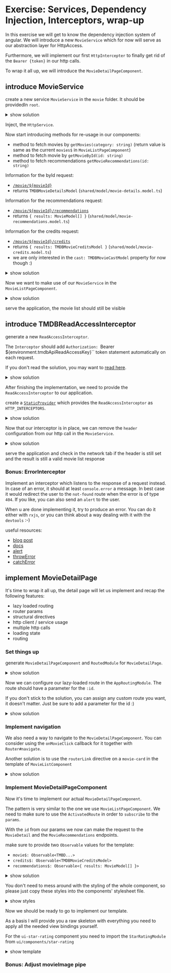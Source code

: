 # Exercise: Services, Dependency Injection, Interceptors, wrap-up

In this exercise we will get to know the dependency injection system of angular.
We will introduce a new `MovieService` which for now will serve as our abstraction layer for HttpAccess.

Furthermore, we will implement our first `HttpIntercepter` to finally get rid of the `Bearer {token}` in our http calls.

To wrap it all up, we will introduce the `MovieDetailPageComponent`.

## introduce MovieService

create a new service `MovieService` in the `movie` folder. It should be providedIn `root`.

<details>
    <summary>show solution</summary>

`ng g s movie/movie`

you should end up having the following `MovieService`

```ts
import { Injectable } from '@angular/core';

@Injectable({
  providedIn: 'root'
})
export class MovieService {

  constructor() { }
}
```

</details>

Inject, the `HttpService`.

Now start introducing methods for re-usage in our components:
* method to fetch movies by `getMovies(category: string)` (return value is same as the current `movies$` in `MovieListPageComponent`)
* method to fetch movie by `getMovieById(id: string)`
* method to fetch recommendations `getMovieRecommendations(id: string)`

Information for the byId request:
* [`/movie/${movieId}`](https://developers.themoviedb.org/3/movies/get-movie-details)
* returns `TMDBMovieDetailsModel` (`shared/model/movie-details.model.ts`)

Information for the recommendations request:
* [`/movie/${movieId}/recommendations`](https://developers.themoviedb.org/3/movies/get-movie-recommendations)
* returns `{ results: MovieModel[] }` (`shared/model/movie-recommendations.model.ts`)

Information for the credits request:
* [`/movie/${movieId}/credits`](https://developers.themoviedb.org/3/movies/get-movie-credits)
* returns `{ results: TMDBMovieCreditsModel }` (`shared/model/movie-credits.model.ts`)
* we are only interested in the `cast: TMDBMovieCastModel` property for now though :)
  


<details>
    <summary>show solution</summary>

```ts
// movie.service.ts

getMovieCredits(id: string): Observable<TMDBMovieCreditsModel> {
    return this.httpClient.get<TMDBMovieDetailsModel>(
        `${tmdbBaseUrl}/3/movie/${id}/credits`,
        {
            headers: {
                Authorization: `Bearer ${tmdbApiReadAccessKey}`,
            },
        }
    );
}

getMovieRecommendations(id: string): Observable<{ results: MovieModel[] }> {
    return this.httpClient.get<TMDBMovieDetailsModel>(
        `${tmdbBaseUrl}/3/movie/${id}/recommendations`,
        {
            headers: {
                Authorization: `Bearer ${tmdbApiReadAccessKey}`,
            },
        }
    );
}

getMovieById(id: string): Observable<TMDBMovieDetailsModel> {
    return this.httpClient.get<TMDBMovieDetailsModel>(
        `${tmdbBaseUrl}/3/movie/${id}`,
        {
            headers: {
                Authorization: `Bearer ${tmdbApiReadAccessKey}`,
            },
        }
    );
}

getMovies(category: string): Observable<{ results: MovieModel[] }> {
    return this.httpClient.get<{ results: MovieModel[]}>(
        `${tmdbBaseUrl}/3/movie/${category}`,
        {
            headers: {
                Authorization: `Bearer ${tmdbApiReadAccessKey}`,
            },
        }
    );
}
```
</details>

Now we want to make use of our `MovieService` in the `MovieListPageComponent`.

<details>
    <summary>show solution</summary>

Go to the `MovieListPageComponent`, inject the `MovieService` and replace it with the `HttpClient`

```ts
// movie-list-page.component.ts

constructor(
    private movieService: MovieService
) {
}

// onInit
this.activatedRoute.params.subscribe((params) => {
    this.movies$ = this.movieService.getMovies(params.category);
});
```

</details>

serve the application, the movie list should still be visible

## introduce TMDBReadAccessInterceptor

generate a new `ReadAccessInterceptor`.

The `Interceptor` should add `Authorization: `Bearer ${environment.tmdbApiReadAccessKey}`` token statement
automatically on each request.

If you don't read the solution, you may want to [read here](https://angular.io/guide/http#intercepting-requests-and-responses).

<details>
    <summary>show solution</summary>

`ng g interceptor read-access`

```ts
// read-access.interceptor.ts

intercept(request: HttpRequest<unknown>, next: HttpHandler): Observable<HttpEvent<unknown>> {
    return next.handle(
        request.clone({
            setHeaders: {
                Authorization: `Bearer ${environment.tmdbApiReadAccessKey}`
            },
        })
    );
}
```

</details>

After finishing the implementation, we need to provide the `ReadAccessInterceptor` to our application.

create a [`StaticProvider`](https://angular.io/api/core/StaticProvider) which provides the `ReadAccessInterceptor`
as `HTTP_INTERCEPTORS`.

<details>
    <summary>show solution</summary>

provide the `ReadAccessInterceptor` as `HTTP_INTERCEPTORS` in the `AppModule`

```ts
// app.module.ts
providers: [
    {
        provide: HTTP_INTERCEPTORS,
        useClass: ReadAccessInterceptor,
        multi: true
    }
]
```
</details>

Now that our interceptor is in place, we can remove the `header` configuration from our http call in the `MovieService`.

<details>
    <summary>show solution</summary>

```ts
// movie.service.ts
// do the same for the other request
return this.httpClient.get<{ results: MovieModel[]}>(
    `${tmdbBaseUrl}/3/movie/${category}`
);
```

</details>

serve the application and check in the network tab if the header is still set and the result is still a valid movie list response

### Bonus: ErrorInterceptor

Implement an interceptor which listens to the response of a request instead.
In case of an error, it should at least `console.error` a message.
In best case it would redirect the user to the `not-found` route when the error is of type `404`.
If you like, you can also send an `alert` to the user.

When u are done implementing it, try to produce an error. You can do it either with `rxjs`, or you can think about a way
dealing with it with the `devtools` :-)

useful resources:
* [blog post](https://dev.to/this-is-angular/angular-error-interceptor-12bg)
* [docs](https://angular.io/guide/http#intercepting-requests-and-responses)
* [alert](https://developer.mozilla.org/de/docs/Web/API/Window/alert)
* [throwError](https://rxjs.dev/api/index/function/throwError)
* [catchError](https://rxjs.dev/api/operators/catchError)


## implement MovieDetailPage

It's time to wrap it all up, the detail page will let us implement and recap the following features:
* lazy loaded routing
* router params
* structural directives
* http client / service usage
* multiple http calls
* loading state
* routing

### Set things up

generate `MovieDetailPageComponent` and `RoutedModule` for `MovieDetailPage`.

<details>
    <summary> show solution </summary>

```bash
ng g m movie/movie-detail-page

ng g c movie/movie-detail-page
```

```ts
// movie-detail-page.module.ts

const routes: Routes = [{
    path: '',
    component: MovieDetailPageComponent
}];

RouterModule.forChild(routes)

```

</details>

Now we can configure our lazy-loaded route in the `AppRoutingModule`.
The route should have a parameter for the `:id`. 

If you don't stick to the solution, you can assign any custom route you want, it doesn't matter. Just be sure to add
a parameter for the id :)

<details>
    <summary> show solution </summary>

```ts
// app-routing.module.ts

{
    path: 'movie/:id',
        loadChildren: () => import('./movie/movie-detail-page/movie-detail-page.module')
    .then(m => m.MovieDetailPageModule)
},

```

</details>

### Implement navigation

We also need a way to navigate to the `MovieDetailPageComponent`.
You can consider using the `onMovieClick` callback for it together with `Router#navigate`.

Another solution is to use the `routerLink` directive on a `movie-card` in the template of `MovieListComponent`


<details>
    <summary> show solution </summary>

```ts
// movie-list.component.ts

constructor(private router: Router) {}

onMovieClick(movie: MovieModel) {
    this.router.navigate(['/movie', movie.id]);
}

```

</details>


### Implement MovieDetailPageComponent

Now it's time to implement our actual `MovieDetailPageComponent`.

The pattern is very similar to the one we use `MovieListPageComponent`.
We need to make sure to use the `ActivatedRoute` in order to `subscribe` to the `params`.

With the `id` from our params we now can make the request to the `MovieDetail` and the `MovieRecommendations` endpoints.

make sure to provide two `Observable` values for the template:
* `movie$: Observable<TMBD...>`
* `credits$: Observable<TMDBMovieCreditsModel>`
* `recommendations$: Observable<{ results: MovieModel[] }>`

<details>
    <summary> show solution </summary>

```ts
// movie-detail-page.component.ts

movie$: Observable<TMDBMovieDetailsModel>;
credits$: Observable<TMDBMovieCreditsModel>;
recommendations$: Observable<{ results: MovieModel[] }>;

constructor(
    private movieService: MovieService,
    private activatedRoute: ActivatedRoute
) { }

ngOnInit(): void {
    this.activatedRoute.params.subscribe(params => {
        if (params.id) {
            this.movie$ = this.movieService.getMovie(params.id);
            this.recommendations$ = this.movieService.getMovieRecommendations(params.id);
            this.credits$ = this.movieService.getMovieCredits(params.id);
        }
    });
}
```

</details>

You don't need to mess around with the styling of the whole component, so please just copy these
styles into the components' stylesheet file.

<details>
    <summary> show styles </summary>

```scss
@import "../../ui/token/mixins/flex";
@import "../../ui/component/aspect-ratio/aspect-ratio";

:host {
  width: 100%;
  display: block;
}

.loader {
  position: absolute;
  z-index: 200;
  top: 250px;
}

.movie-detail-wrapper {
  min-height: 500px;
}

.movie-detail {

  @media only screen and (max-width: 1500px) {
    &--grid-item {
      padding: 3rem;
    }
  }

  &--genres {
    @include d-flex-v;
    flex-wrap: wrap;

    &-link {
      &:not(:last-child) {
        margin-right: 2rem;
      }

      @include d-flex-v;
      padding: 0.5rem 0;
      font-weight: bold;
      text-transform: uppercase;
    }
  }

  &--ad-section-links {
    .section--content {
      @include d-flex;
      margin-right: auto;
    }

    .btn {
      margin-right: 2rem;
      @media only screen and (max-width: 1300px) {
        margin-right: 1rem;
      }
    }

    > .btn:last-child {
      margin-right: 0rem;
      float: right;
    }
  }

  &--basic-infos {
    @include d-flex-v;
    justify-content: space-between;
  }

  &--cast-list {
    @include d-flex;
    flex-direction: row;
    margin: 0 20px;
    width: 100%;
    height: 50px;
    contain: strict;
    overflow: hidden;
  }
}

.cast-list {
  width: 100%;
  display: flex;
  overflow-x: scroll;
  position: relative;
  scroll-behavior: smooth;
  scroll-snap-type: x mandatory;
}

.cast-list::-webkit-scrollbar {
  display: none;
}

.cast-list {
  -ms-overflow-style: none;
  scrollbar-width: none;
}

.cast-list--btn {
  background: transparent;
  border: 0;
  z-index: 2;
  font-size: 40px;
  text-decoration: none;
  cursor: pointer;
  color: rgb(102, 102, 102);
}

.movie-detail--languages-runtime-release {
  color: var(--palette-warning-main);
  text-transform: uppercase;
}

.movie-detail--section {
  margin-bottom: 3rem;
}

.movie-detail--cast-actor {
  display: block;
  height: auto;
  width: 70px;
  flex-shrink: 0;

  img {
    display: block;
    width: 44px;
    height: 44px;
    border-radius: var(--theme-borderRadius-circle);
    object-fit: cover;
    margin: 0 auto;
  }
}

```
</details>

Now we should be ready to go to implement our template.

As a basis I will provide you a raw skeleton with everything you need to apply all the needed view bindings yourself.

For the `ui-star-rating` component you need to import the `StarRatingModule` from `ui/components/star-rating`

<details>
    <summary> show template </summary>

```html
<div class="movie-detail-wrapper">
  <!-- use movie$ -->
  <!-- show loader when there is no movie -->
  <ui-detail-grid>
    <div detailGridMedia>
      <!-- img w780, h1170 class="aspectRatio-2-3 fit-cover" -->

    </div>
    <div detailGridDescription>
      <header>
        <!-- h1 title -->
        <!-- h2 tagline -->
      </header>
      <section class="movie-detail--basic-infos">
        <!-- ui-star-rating -->
        <!-- vote_average -->
        <div class="movie-detail--languages-runtime-release">
          <!-- <strong> languages_runtime_release -->
        </div>
      </section>
      <section>
        <h3>The Genres</h3>
        <div class="movie-detail--genres">
          <!-- "movie-detail--genres-link genre links -->
        </div>
      </section>
      <section>
        <h3>The Synopsis</h3>
        <!-- p overview || 'not available text' -->
      </section>
      <section>
        <h3>The Cast</h3>
        <div class="movie-detail--cast-list">
          <div class="cast-list">
            <!-- credits$ -->
            <!-- class="movie-detail--cast-actor" -->
            <!-- <img
                loading="lazy"
                [src]="
                  c?.profile_path
                    ? 'https://image.tmdb.org/t/p/w185' + c.profile_path
                    : 'assets/images/no_poster_available.jpg'
                "
                [alt]="c.name"
                [title]="c.name"
              />
              -->
          </div>
        </div>
      </section>
      <section class="movie-detail--ad-section-links">
        <!-- homepage -->
        <a
          class="btn"
          target="_blank"
          rel="noopener noreferrer"
        >
          Website
          <svg-icon class="btn__icon" name="website"></svg-icon>

        </a>
        <!-- (ngIf) ? imdb_id -->
        <a
          class="btn"
          target="_blank"
          rel="noopener noreferrer"
          [href]="'https://www.imdb.com/title/'"
        >
          IMDB
          <svg-icon class="btn__icon" name="imdb"></svg-icon>
        </a>
        <!-- (ngIf) ? imdb_id -->
        <a
          class="btn"
        >
          Trailer
          <svg-icon class="btn__icon" name="play"></svg-icon>
        </a>
        <!-- TODO: create dialog with iframe embed -->
        <!-- back function -->
        <button class="btn primary-button">
          <svg-icon class="btn__icon" name="back" size="1em"></svg-icon>&nbsp;Back
        </button>
      </section>
    </div>
  </ui-detail-grid>
</div>
<div>
  <header>
    <h1>Recommended</h1>
    <h2>Movies</h2>
  </header>

  <!-- recommendations$ movie list with loader -->

<!--  <movie-list></movie-list>-->

</div>

```

</details>


### Bonus: Adjust movieImage pipe
